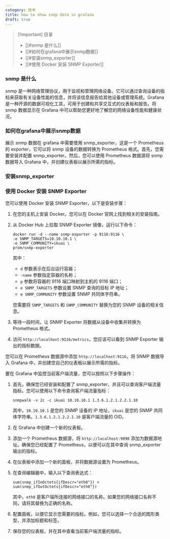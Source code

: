 ```yaml
---
category: 技术
title: how to show snmp data in grafana
draft: true
---
```

> [!important] 目录
> 
> - [[#snmp 是什么]]
> - [[#如何在grafana中展示snmp数据]]
> - [[#安装snmp_exporter]]
> - [[#使用 Docker 安装 SNMP Exporter]]

### snmp 是什么

snmp 是一种网络管理协议，用于监视和管理网络设备。它可以通过查询设备的指标来获取有关设备性能的信息，并将该信息报告给其他设备或管理系统。Grafana 是一种开源的数据可视化工具，可用于创建和共享交互式的仪表板和报告。将 snmp 数据显示在 Grafana 中可以帮助您更好地了解您的网络设备性能和健康状况。

### 如何在grafana中展示snmp数据

展示 snmp 数据在 grafana 中需要使用 snmp_exporter，这是一个 Prometheus 的 exporter，它可以将 snmp 设备的数据转换为 Prometheus 格式。首先，您需要安装并配置 snmp_exporter。然后，您可以使用 Prometheus 数据源将 snmp 数据导入 Grafana 中，并创建仪表板以展示所需的指标。

### 安装snmp_exporter

### 使用 Docker 安装 SNMP Exporter

您可以使用 Docker 安装 SNMP Exporter，以下是安装步骤：

1. 在您的主机上安装 Docker。您可以在 Docker 官网上找到相关的安装指南。
2. 从 Docker Hub 上拉取 SNMP Exporter 镜像，运行以下命令：
    
    ```Plain
    docker run -d --name snmp-exporter -p 9116:9116 \
    -e SNMP_TARGETS=10.10.10.1 \
    -e SNMP_COMMUNITY=ikuai \
    prom/snmp-exporter
    ```
    
    其中：
    
    - `d` 参数表示在后台运行容器；
    - `-name` 参数指定容器的名称；
    - `p` 参数将容器的 9116 端口映射到主机的 9116 端口；
    - `e SNMP_TARGETS` 参数设置 SNMP 查询的目标 IP 地址；
    - `e SNMP_COMMUNITY` 参数设置 SNMP 共同体字符串。
    
    您需要将 `SNMP_TARGETS` 和 `SNMP_COMMUNITY` 替换为您的 SNMP 设备的相关信息。
    
3. 等待一段时间，让 SNMP Exporter 将数据从设备中收集并转换为 Prometheus 格式。
4. 访问 `http://localhost:9116/metrics`，您应该可以看到 SNMP Exporter 输出的指标数据。

您可以在 Prometheus 数据源中添加 `http://localhost:9116`，将 SNMP 数据导入 Grafana 中，并创建您自己的仪表板以展示所需的指标。

要在 Grafana 中监控当前客户端流量，您可以按照以下步骤操作：

1. 首先，确保您已经安装和配置了 snmp_exporter，并且可以查询客户端流量指标。您可以使用以下命令查询客户端流量指标：
    
    ```Plain
    snmpwalk -v 2c -c ikuai 10.10.10.1 1.3.6.1.2.1.2.2.1.10
    ```
    
    其中，`10.10.10.1` 是您的 SNMP 设备的 IP 地址，`ikuai` 是您的 SNMP 共同体字符串。`1.3.6.1.2.1.2.2.1.10` 是客户端流量的 OID。
    
2. 在 Grafana 中创建一个新的仪表板。
3. 添加一个 Prometheus 数据源，将 `http://localhost:9090` 添加为数据源地址。确保您已经配置了 Prometheus，以便可以在其中查询 snmp_exporter 输出的指标。
4. 在仪表板中添加一个新的面板，并将数据源设置为 Prometheus。
5. 在查询编辑器中，输入以下查询表达式：
    
    ```Plain
    sum(snmp_ifInOctets{ifDescr="eth0"}) + sum(snmp_ifOutOctets{ifDescr="eth0"})
    ```
    
    其中，`eth0` 是客户端所连接的网络接口的名称。如果您的网络接口名称不同，请将其替换为正确的名称。
    
6. 配置面板，以便它显示您需要的指标。例如，您可以选择一个合适的图形类型，并添加标题和标签。
7. 保存您的仪表板，并在其中查看当前客户端流量的指标。